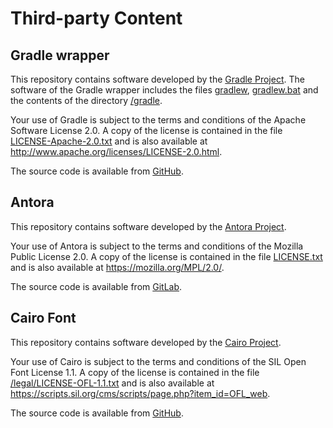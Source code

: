 # Third-party Content
## Gradle wrapper
This repository contains software developed by the [Gradle Project](https://gradle.org/).
The software of the Gradle wrapper includes the files [gradlew](/gradlew), [gradlew.bat](/gradlew.bat) and the contents of the directory [/gradle](/gradle).

Your use of Gradle is subject to the terms and conditions of the Apache Software License 2.0. A copy of the license is contained in the file [LICENSE-Apache-2.0.txt](/legal/LICENSE-Apache-2.0.txt) and is also available at http://www.apache.org/licenses/LICENSE-2.0.html.

The source code is available from [GitHub](https://github.com/gradle/gradle).

## Antora
This repository contains software developed by the [Antora Project](https://antora.org/).

Your use of Antora is subject to the terms and conditions of the Mozilla Public License 2.0. A copy of the license is contained in the file [LICENSE.txt](/LICENSE.txt) and is also available at https://mozilla.org/MPL/2.0/.

The source code is available from [GitLab](https://gitlab.com/antora).

## Cairo Font
This repository contains software developed by the [Cairo Project](https://github.com/Gue3bara/Cairo).

Your use of Cairo is subject to the terms and conditions of the SIL Open Font License 1.1. A copy of the license is contained in the file [/legal/LICENSE-OFL-1.1.txt](/legal/LICENSE-OFL-1.1.txt) and is also available at https://scripts.sil.org/cms/scripts/page.php?item_id=OFL_web.

The source code is available from [GitHub](https://github.com/Gue3bara/Cairo).